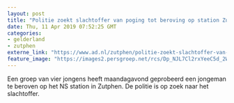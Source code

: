 ```yaml
---
layout: post
title: "Politie zoekt slachtoffer van poging tot beroving op station Zutphen"
date: Thu, 11 Apr 2019 07:52:25 GMT
categories: 
- gelderland 
- zutphen 
externe_link: "https://www.ad.nl/zutphen/politie-zoekt-slachtoffer-van-poging-tot-beroving-op-station-zutphen~abd86c9d/"
feature_image: "https://images2.persgroep.net/rcs/Dp_NJL7Cl2rxYeeC5d_2WaSCd6Y/diocontent/145267263/_fitwidth/400/?appId=21791a8992982cd8da851550a453bd7f&quality=0.7"
---
```


Een groep van vier jongens heeft maandagavond geprobeerd een jongeman te beroven op het NS station in Zutphen. De politie is op zoek naar het slachtoffer.
